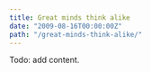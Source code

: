 ```yaml
---
title: Great minds think alike
date: "2009-08-16T00:00:00Z"
path: "/great-minds-think-alike/"
---
```


Todo: add content.